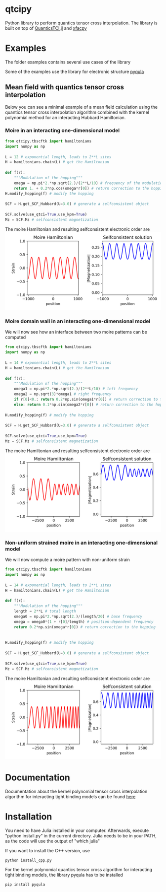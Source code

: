 #  qtcipy
Python library to perform quantics tensor cross interpolation. The library
is built on top of [QuanticsTCI.jl](https://github.com/tensor4all/QuanticsTCI.jl?tab=readme-ov-file) and [xfacpy](https://github.com/tensor4all/xfac)

# Examples

The folder examples contains several use cases of the library

Some of the examples use the library for electronic structure [pyqula](https://github.com/joselado/pyqula)

## Mean field with quantics tensor cross interpolation

Below you can see a minimal example of a mean field calculation using
the quantics tensor cross interpolation algorithm combined with
the kernel polynomial method for an interacting Hubbard Hamiltonian.

### Moire in an interacting one-dimensional model

```python
from qtcipy.tbscftk import hamiltonians
import numpy as np

L = 12 # exponential length, leads to 2**L sites
H = hamiltonians.chain(L) # get the Hamiltonian

def f(r):
    """Modulation of the hopping"""
    omega = np.pi*2.*np.sqrt(2.)/(2**L/10) # frequency of the modulation
    return 1. + 0.2*np.cos(omega*r[0]) # return correction to the hopping
H.modify_hopping(f) # modify the hopping 

SCF = H.get_SCF_Hubbard(U=3.0) # generate a selfconsistent object

SCF.solve(use_qtci=True,use_kpm=True)
Mz = SCF.Mz # selfconsistent magnetization
```

The moire Hamiltonian and resulting selfconsistent electronic order are
![Alt text](images/1dmoire.png?raw=true "Interaction-driven order with KPQTC")



### Moire domain wall in an interacting one-dimensional model

We will now see how an interface between two moire patterns can be computed

```python
from qtcipy.tbscftk import hamiltonians
import numpy as np

L = 14 # exponential length, leads to 2**L sites
H = hamiltonians.chain(L) # get the Hamiltonian

def f(r):
    """Modulation of the hopping"""
    omega1 = np.pi*2.*np.sqrt(2.)/(2**L/10) # left frequency
    omega2 = np.sqrt(3)*omega1 # right frequency
    if r[0]<0.: return 0.2*np.sin(omega1*r[0]) # return correction to the hopping
    else: return 0.1*np.sin(omega2*r[0]) # return correction to the hopping

H.modify_hopping(f) # modify the hopping 

SCF = H.get_SCF_Hubbard(U=3.0) # generate a selfconsistent object

SCF.solve(use_qtci=True,use_kpm=True)
Mz = SCF.Mz # selfconsistent magnetization
```

The moire Hamiltonian and resulting selfconsistent electronic order are
![Alt text](images/1dinterface.png?raw=true "Interaction-driven order with KPQTC in a moire interface")



### Non-uniform strained moire in an interacting one-dimensional model

We will now compute a moire pattern with non-uniform strain

```python
from qtcipy.tbscftk import hamiltonians
import numpy as np

L = 14 # exponential length, leads to 2**L sites
H = hamiltonians.chain(L) # get the Hamiltonian

def f(r):
    """Modulation of the hopping"""
    length = 2**L # total length
    omega0 = np.pi*2.*np.sqrt(2.)/(length/20) # base frequency
    omega = omega0*(1 + r[0]/length) # position-dependent frequency
    return 0.2*np.sin(omega*r[0]) # return correction to the hopping


H.modify_hopping(f) # modify the hopping 

SCF = H.get_SCF_Hubbard(U=3.0) # generate a selfconsistent object

SCF.solve(use_qtci=True,use_kpm=True)
Mz = SCF.Mz # selfconsistent magnetization
```

The moire Hamiltonian and resulting selfconsistent electronic order are
![Alt text](images/1dstrainedmoire.png?raw=true "Interaction-driven order with KPQTC in a moire interface")


# Documentation

Documentation about the kernel polynomial tensor cross interpolation algorithm for interacting tight binding models can be found [here](https://github.com/joselado/qtcipy/blob/main/doc/user_guide.md)

# Installation

You need to have Julia installed in your computer.
Afterwards, execute "python install.py" in the current directory.
Julia needs to be in your PATH, as the code will use the output of "which julia"

If you want to install the C++ version, use
```bash
python install_cpp.py
```

For the kernel polynomial quantics tensor cross algorithm for interacting tight binding models, the library pyqula has to be installed
```bash
pip install pyqula
```
